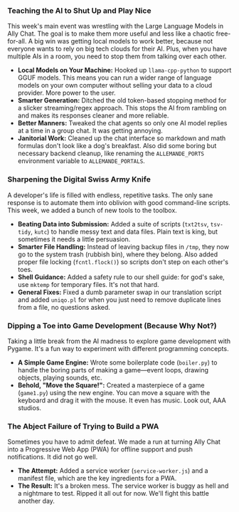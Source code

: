 ### **Teaching the AI to Shut Up and Play Nice**

This week's main event was wrestling with the Large Language Models in Ally Chat. The goal is to make them more useful and less like a chaotic free-for-all. A big win was getting local models to work better, because not everyone wants to rely on big tech clouds for their AI. Plus, when you have multiple AIs in a room, you need to stop them from talking over each other.

*   **Local Models on Your Machine:** Hooked up `llama-cpp-python` to support GGUF models. This means you can run a wider range of language models on your own computer without selling your data to a cloud provider. More power to the user.
*   **Smarter Generation:** Ditched the old token-based stopping method for a slicker streaming/regex approach. This stops the AI from rambling on and makes its responses cleaner and more reliable.
*   **Better Manners:** Tweaked the chat agents so only one AI model replies at a time in a group chat. It was getting annoying.
*   **Janitorial Work:** Cleaned up the chat interface so markdown and math formulas don't look like a dog's breakfast. Also did some boring but necessary backend cleanup, like renaming the `ALLEMANDE_PORTS` environment variable to `ALLEMANDE_PORTALS`.

### **Sharpening the Digital Swiss Army Knife**

A developer's life is filled with endless, repetitive tasks. The only sane response is to automate them into oblivion with good command-line scripts. This week, we added a bunch of new tools to the toolbox.

*   **Beating Data into Submission:** Added a suite of scripts (`txt2tsv`, `tsv-tidy`, `kutc`) to handle messy text and data files. Plain text is king, but sometimes it needs a little persuasion.
*   **Smarter File Handling:** Instead of leaving backup files in `/tmp`, they now go to the system trash (rubbish bin), where they belong. Also added proper file locking (`fcntl.flock()`) so scripts don't step on each other's toes.
*   **Shell Guidance:** Added a safety rule to our shell guide: for god's sake, use `mktemp` for temporary files. It's not that hard.
*   **General Fixes:** Fixed a dumb parameter swap in our translation script and added `uniqo.pl` for when you just need to remove duplicate lines from a file, no questions asked.

### **Dipping a Toe into Game Development (Because Why Not?)**

Taking a little break from the AI madness to explore game development with Pygame. It's a fun way to experiment with different programming concepts.

*   **A Simple Game Engine:** Wrote some boilerplate code (`boiler.py`) to handle the boring parts of making a game—event loops, drawing objects, playing sounds, etc.
*   **Behold, "Move the Square!":** Created a masterpiece of a game (`game1.py`) using the new engine. You can move a square with the keyboard and drag it with the mouse. It even has music. Look out, AAA studios.

### **The Abject Failure of Trying to Build a PWA**

Sometimes you have to admit defeat. We made a run at turning Ally Chat into a Progressive Web App (PWA) for offline support and push notifications. It did not go well.

*   **The Attempt:** Added a service worker (`service-worker.js`) and a manifest file, which are the key ingredients for a PWA.
*   **The Result:** It's a broken mess. The service worker is buggy as hell and a nightmare to test. Ripped it all out for now. We'll fight this battle another day.

